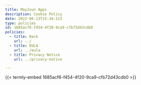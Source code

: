 ```yaml
---
title: MayJuun Apps
description: Cookie Policy
date: 2022-06-13T15:34:11Z
type: policies
id: 1685acf6-f454-4f20-9ca9-cfb72d43cdb0
policies: 
  - title: Back
    url: ../
  - title: EULA
    url: ../eula
  - title: Privacy Notice
    url: ../privacy-notice

---
```


{{< termly-embed 1685acf6-f454-4f20-9ca9-cfb72d43cdb0 >}}
